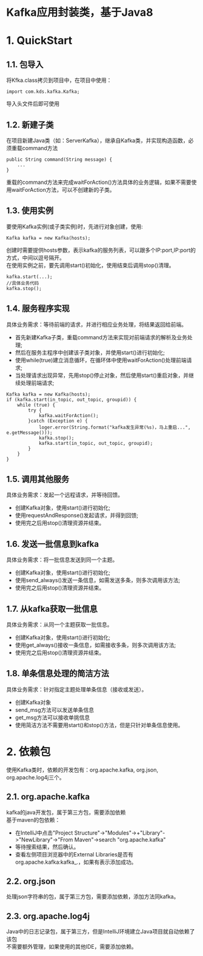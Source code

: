 Kafka应用封装类，基于Java8
==

# 1. QuickStart
## 1.1. 包导入
将Kfka.class拷贝到项目中，在项目中使用：<br>
```
import com.kds.kafka.Kafka;
```
导入头文件后即可使用

## 1.2. 新建子类
在项目新建Java类（如：ServerKafka），继承自Kafka类，并实现构造函数，必须重载command方法<br>
```
public String command(String message) {
    ...
}
```
重载的command方法来完成waitForAction()方法具体的业务逻辑，如果不需要使用waitForAction方法，可以不创建新的子类。

## 1.3. 使用实例
要使用Kafka实例(或子类实例)时，先进行对象创建，使用:
```
Kafka kafka = new Kafka(hosts);
```
创建时需要提供hosts参数，表示kafka的服务列表，可以跟多个IP:port,IP:port的方式，中间以逗号隔开。<br>
在使用实例之前，要先调用start()初始化，使用结束后调用stop()清理。
```
kafka.start(...);
//具体业务代码
kafka.stop();
```

## 1.4. 服务程序实现
具体业务需求：等待前端的请求，并进行相应业务处理，将结果返回给前端。<br>
* 首先新建Kafka子类，重载command方法来实现对前端请求的解析及业务处理;
* 然后在服务主程序中创建该子类对象，并使用start()进行初始化;
* 使用while(true)建立消息循环，在循环体中使用waitForAction()处理前端请求;
* 当处理请求出现异常，先用stop()停止对象，然后使用start()重启对象，并继续处理前端请求;
```
Kafka kafka = new Kafka(hosts);
if (kafka.start(in_topic, out_topic, groupid)) {
    while (true) {
        try {
            kafka.waitForAction();
        }catch (Exception e) {
            loger.error(String.format("kafka发生异常(%s)，马上重启...", e.getMessage()));
            kafka.stop();
            kafka.start(in_topic, out_topic, groupid);
        }
    }
}
```

## 1.5. 调用其他服务
具体业务需求：发起一个远程请求，并等待回馈。<br>
* 创建Kafka对象，使用start()进行初始化;
* 使用requestAndResponse()发起请求，并得到回馈;
* 使用完之后用stop()清理资源并结束。

## 1.6. 发送一批信息到kafka
具体业务需求：将一批信息发送到同一个主题。<br>
* 创建Kafka对象，使用start()进行初始化;
* 使用send_always()发送一条信息，如需发送多条，则多次调用该方法;
* 使用完之后用stop()清理资源并结束。

## 1.7. 从kafka获取一批信息
具体业务需求：从同一个主题获取一批信息。<br>
* 创建Kafka对象，使用start()进行初始化;
* 使用get_always()接收一条信息，如需接收多条，则多次调用该方法;
* 使用完之后用stop()清理资源并结束。

## 1.8. 单条信息处理的简洁方法
具体业务需求：针对指定主题处理单条信息（接收或发送）。<br>
* 创建Kafka对象
* send_msg方法可以发送单条信息
* get_msg方法可以接收单挑信息
* 使用简洁方法不需要用start()和stop()方法，但是只针对单条信息使用。

# 2. 依赖包
使用Kafka类时，依赖的开发包有：org.apache.kafka, org.json, org.apache.log4j三个。
## 2.1. org.apache.kafka
kafka的java开发包，属于第三方包，需要添加依赖<br>
基于maven的包依赖：<br>
* 在IntelliJ中点击"Project Structure"->"Modules"->+"Library"->"NewLibrary"->"From Maven"->search "org.apache.kafka"
* 等待搜索结果，然后确认。
* 查看左侧项目浏览器中的External Libraries是否有org.apache.kafka:kafka_*.*，如果有表示添加成功。

## 2.2. org.json
处理json字符串的包，属于第三方包，需要添加依赖，添加方法同kafka。

## 2.3. org.apache.log4j
Java中的日志记录包，属于第三方，但是IntelliJ环境建立Java项目就自动依赖了该包<br>
不需要额外管理，如果使用的其他IDE，需要添加依赖。